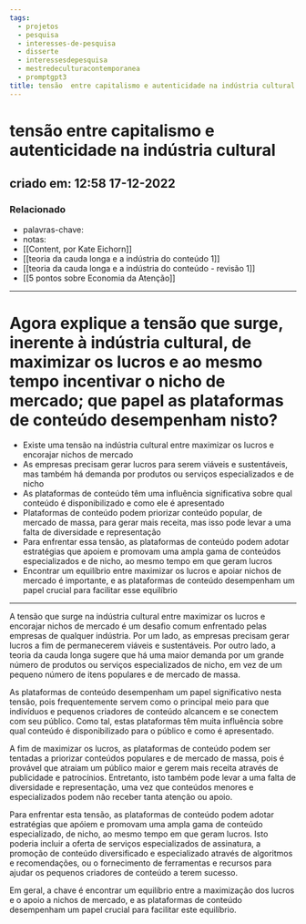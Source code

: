 ```yaml
---
tags:
  - projetos
  - pesquisa
  - interesses-de-pesquisa
  - disserte
  - interessesdepesquisa
  - mestredeculturacontemporanea
  - promptgpt3
title: tensão  entre capitalismo e autenticidade na indústria cultural
---
```

# tensão  entre capitalismo e autenticidade na indústria cultural
## criado em: 12:58 17-12-2022

### Relacionado
- palavras-chave: 
- notas: 
- [[Content, por Kate Eichorn]]
- [[teoria da cauda longa e a indústria do conteúdo 1]]
- [[teoria da cauda longa e a indústria do conteúdo - revisão 1]]
- [[5 pontos sobre Economia da Atenção]]
---
# Agora explique a tensão que surge, inerente à indústria cultural, de maximizar os lucros e ao mesmo tempo incentivar o nicho de mercado; que papel as plataformas de conteúdo desempenham nisto?


- Existe uma tensão na indústria cultural entre maximizar os lucros e encorajar nichos de mercado
- As empresas precisam gerar lucros para serem viáveis e sustentáveis, mas também há demanda por produtos ou serviços especializados e de nicho
- As plataformas de conteúdo têm uma influência significativa sobre qual conteúdo é disponibilizado e como ele é apresentado
- Plataformas de conteúdo podem priorizar conteúdo popular, de mercado de massa, para gerar mais receita, mas isso pode levar a uma falta de diversidade e representação
- Para enfrentar essa tensão, as plataformas de conteúdo podem adotar estratégias que apoiem e promovam uma ampla gama de conteúdos especializados e de nicho, ao mesmo tempo em que geram lucros
- Encontrar um equilíbrio entre maximizar os lucros e apoiar nichos de mercado é importante, e as plataformas de conteúdo desempenham um papel crucial para facilitar esse equilíbrio
---
A tensão que surge na indústria cultural entre maximizar os lucros e encorajar nichos de mercado é um desafio comum enfrentado pelas empresas de qualquer indústria. Por um lado, as empresas precisam gerar lucros a fim de permanecerem viáveis e sustentáveis. Por outro lado, a teoria da cauda longa sugere que há uma maior demanda por um grande número de produtos ou serviços especializados de nicho, em vez de um pequeno número de itens populares e de mercado de massa.

As plataformas de conteúdo desempenham um papel significativo nesta tensão, pois frequentemente servem como o principal meio para que indivíduos e pequenos criadores de conteúdo alcancem e se conectem com seu público. Como tal, estas plataformas têm muita influência sobre qual conteúdo é disponibilizado para o público e como é apresentado.

A fim de maximizar os lucros, as plataformas de conteúdo podem ser tentadas a priorizar conteúdos populares e de mercado de massa, pois é provável que atraiam um público maior e gerem mais receita através de publicidade e patrocínios. Entretanto, isto também pode levar a uma falta de diversidade e representação, uma vez que conteúdos menores e especializados podem não receber tanta atenção ou apoio.

Para enfrentar esta tensão, as plataformas de conteúdo podem adotar estratégias que apóiem e promovam uma ampla gama de conteúdo especializado, de nicho, ao mesmo tempo em que geram lucros. Isto poderia incluir a oferta de serviços especializados de assinatura, a promoção de conteúdo diversificado e especializado através de algoritmos e recomendações, ou o fornecimento de ferramentas e recursos para ajudar os pequenos criadores de conteúdo a terem sucesso.

Em geral, a chave é encontrar um equilíbrio entre a maximização dos lucros e o apoio a nichos de mercado, e as plataformas de conteúdo desempenham um papel crucial para facilitar este equilíbrio.